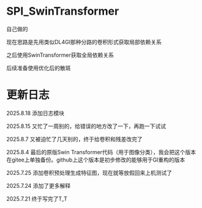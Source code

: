 # SPI_SwinTransformer

自己做的

现在思路是先用类似DL4GI那种分路的卷积形式获取局部依赖关系

之后使用SwinTransformer获取全局依赖关系

后续准备使用优化后的散斑


# 更新日志

2025.8.18 添加日志模块

2025.8.15 又忙了一周别的，给错误的地方改了一下，再跑一下试试

2025.8.7 又被迫忙了几天别的，终于给卷积和残差改完了

2025.8.4 最后的原版Swin Transformer代码（用于图像分类），我会把这个版本在gitee上单独备份。github上这个版本是初步修改的能够用于GI重构的版本

2025.7.25 添加卷积预处理生成特征图，现在就等放假回来上机测试了

2025.7.24 添加了更多解释

2025.7.21 终于写完了T_T